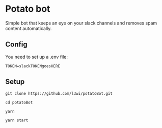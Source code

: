 # Potato bot

Simple bot that keeps an eye on your slack channels and removes spam content automatically. 

## Config

You need to set up a .env file:

```
TOKEN=slackTOKENgoesHERE
```

##  Setup

```
git clone https://github.com/l3wi/potatoBot.git

cd potatoBot

yarn

yarn start
```